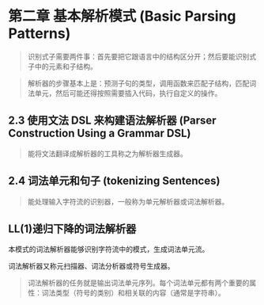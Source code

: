 # 第二章 基本解析模式 (Basic Parsing Patterns)

> 识别式子需要两件事：首先要把它跟语言中的结构区分开；然后要能识别式子中的元素和子结构。

> 解析器的步骤基本上是：预测子句的类型，调用函数来匹配子结构，匹配词法单元，然后可能还得按照需要插入代码，执行自定义的操作。

## 2.3 使用文法 DSL 来构建语法解析器 (Parser Construction Using a Grammar DSL)

> 能将文法翻译成解析器的工具称之为解析器生成器。

## 2.4 词法单元和句子 (tokenizing Sentences)

> 能处理输入字符流的识别器，一般称为单元解析器或词法解析器。


## LL(1)递归下降的词法解析器

本模式的词法解析器能够识别字符流中的模式，生成词法单元流。

词法解析器又称元扫描器、词法分析器或符号生成器。

> 词法解析器的任务就是输出词法单元序列。每个词法单元都有两个重要的属性：词法类型（符号的类别）和相关联的内容（通常是字符串）。

